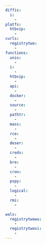 ```yaml
---
diffis:
  i:
    -
platfs:
  htbvip:
    -
curls:
  registrytwo:
    -
functions:
  unix:
    -
  i:
    -
  htbvip:
    -
  api:
    -
  docker:
    -
  source:
    -
  pathtr:
    -
  mass:
    -
  rce:
    -
  deser:
    -
  creds:
    -
  bre:
    -
  cron:
    -
  pspy:
    -
  logical:
    -
  rmi:
    -

wals:
  registrytwowu:
    -
  registrytwovi:
    -
---
```

